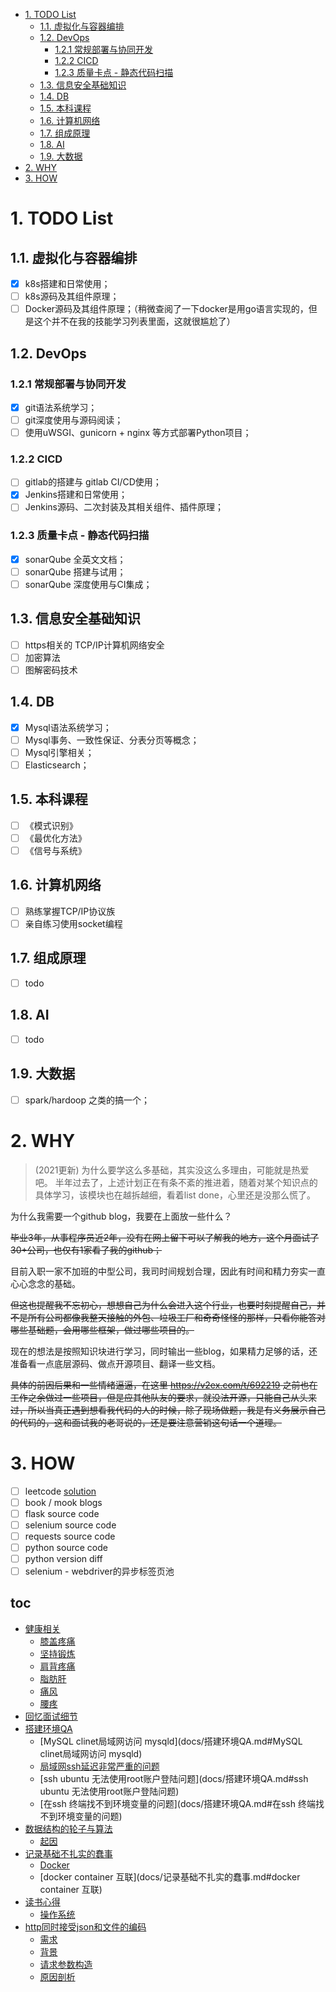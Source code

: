 - [1. TODO List](#1-todo-list)
  - [1.1. 虚拟化与容器编排](docs/健康相关.md#膝盖疼痛)
  - [1.2. DevOps](#12-devops)
    - [1.2.1 常规部署与协同开发](#121-常规部署与协同开发)
    - [1.2.2 CICD](#122-cicd)
    - [1.2.3 质量卡点 - 静态代码扫描](#123-质量卡点---静态代码扫描)
  - [1.3. 信息安全基础知识](#13-信息安全基础知识)
  - [1.4. DB](#14-db)
  - [1.5. 本科课程](#15-本科课程)
  - [1.6. 计算机网络](#16-计算机网络)
  - [1.7. 组成原理](#17-组成原理)
  - [1.8. AI](#18-ai)
  - [1.9. 大数据](#19-大数据)
- [2. WHY](#2-why)
- [3. HOW](#3-how)

# 1. TODO List
## 1.1. 虚拟化与容器编排
- [x] k8s搭建和日常使用；
- [ ] k8s源码及其组件原理；
- [ ] Docker源码及其组件原理；（稍微查阅了一下docker是用go语言实现的，但是这个并不在我的技能学习列表里面，这就很尴尬了）

## 1.2. DevOps
### 1.2.1 常规部署与协同开发
- [x] git语法系统学习；
- [ ] git深度使用与源码阅读；
- [ ] 使用uWSGI、gunicorn + nginx 等方式部署Python项目；
### 1.2.2 CICD
- [ ] gitlab的搭建与 gitlab CI/CD使用；
- [x] Jenkins搭建和日常使用；
- [ ] Jenkins源码、二次封装及其相关组件、插件原理；
### 1.2.3 质量卡点 - 静态代码扫描
- [x] sonarQube 全英文文档；
- [ ] sonarQube 搭建与试用；
- [ ] sonarQube 深度使用与CI集成；
## 1.3. 信息安全基础知识
- [ ] https相关的 TCP/IP计算机网络安全
- [ ] 加密算法
- [ ] 图解密码技术
## 1.4. DB
- [x] Mysql语法系统学习；
- [ ] Mysql事务、一致性保证、分表分页等概念；
- [ ] Mysql引擎相关；
- [ ] Elasticsearch；
## 1.5. 本科课程
- [ ] 《模式识别》
- [ ] 《最优化方法》
- [ ] 《信号与系统》

## 1.6. 计算机网络
- [ ] 熟练掌握TCP/IP协议族
- [ ] 亲自练习使用socket编程

## 1.7. 组成原理
- [ ] todo
## 1.8. AI
- [ ] todo

## 1.9. 大数据
- [ ] spark/hardoop 之类的搞一个；
# 2. WHY
> (2021更新) 为什么要学这么多基础，其实没这么多理由，可能就是热爱吧。
    半年过去了，上述计划正在有条不紊的推进着，随着对某个知识点的具体学习，该模块也在越拆越细，看着list done，心里还是没那么慌了。



为什么我需要一个github blog，我要在上面放一些什么？

~~毕业3年，从事程序员近2年，没有在网上留下可以了解我的地方，这个月面试了30+公司，也仅有1家看了我的github；~~

目前入职一家不加班的中型公司，我司时间规划合理，因此有时间和精力夯实一直心心念念的基础。

~~但这也提醒我不忘初心，想想自己为什么会进入这个行业，也要时刻提醒自己，并不是所有公司都像我整天接触的外包、垃圾工厂和奇奇怪怪的那样，只看你能答对哪些基础题，会用哪些框架，做过哪些项目的。~~

现在的想法是按照知识块进行学习，同时输出一些blog，如果精力足够的话，还准备看一点底层源码、做点开源项目、翻译一些文档。

~~具体的前因后果和一些情绪逼逼，在这里  <https://v2ex.com/t/692219>  之前也在工作之余做过一些项目，但是应其他队友的要求，就没法开源，只能自己从头来过，所以当真正遇到想看我代码的人的时候，除了现场做题，我是有义务展示自己的代码的，这和面试我的老哥说的，还是要注意营销这句话一个道理。~~

# 3. HOW
- [ ] leetcode [solution](docs/数据结构的轮子与算法.md)
- [ ] book / mook blogs 
- [ ] flask source code
- [ ] selenium source code
- [ ] requests source code
- [ ] python source code
- [ ] python version diff
- [ ] selenium - webdriver的异步标签页池

toc
---

- [健康相关](docs\健康相关.md)
  - [膝盖疼痛](docs/健康相关.md#膝盖疼痛)
  - [坚持锻炼](docs/健康相关.md#坚持锻炼)
  - [肩背疼痛](docs/健康相关.md#肩背疼痛)
  - [脂肪肝](docs/健康相关.md#脂肪肝)
  - [痛风](docs/健康相关.md#痛风)
  - [腰疼](docs/健康相关.md#腰疼)
- [回忆面试细节](docs\回忆面试细节.md)
- [搭建环境QA](docs\搭建环境QA.md)
  - [MySQL clinet局域网访问 mysqld](docs/搭建环境QA.md#MySQL clinet局域网访问 mysqld)
  - [局域网ssh延迟非常严重的问题](docs/搭建环境QA.md#局域网ssh延迟非常严重的问题)
  - [ssh ubuntu 无法使用root账户登陆问题](docs/搭建环境QA.md#ssh ubuntu 无法使用root账户登陆问题)
  - [在ssh 终端找不到环境变量的问题](docs/搭建环境QA.md#在ssh 终端找不到环境变量的问题)
- [数据结构的轮子与算法](docs\数据结构的轮子与算法.md)
  - [起因](docs/数据结构的轮子与算法.md#起因)
- [记录基础不扎实的蠢事](docs\记录基础不扎实的蠢事.md)
  - [Docker](docs/记录基础不扎实的蠢事.md#Docker)
  - [docker container 互联](docs/记录基础不扎实的蠢事.md#docker container 互联)
- [读书心得](docs\读书心得.md)
  - [操作系统](docs/读书心得.md#操作系统)
- [http同时接受json和文件的编码](docs\http\http同时接受json和文件的编码.md)
    - [需求](docs/http/http同时接受json和文件的编码.md#需求)
    - [背景](docs/http/http同时接受json和文件的编码.md#背景)
    - [请求参数构造](docs/http/http同时接受json和文件的编码.md#请求参数构造)
    - [原因剖析](docs/http/http同时接受json和文件的编码.md#原因剖析)